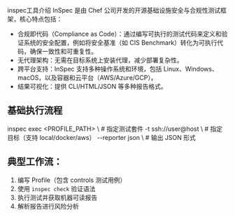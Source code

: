 inspec工具介绍
InSpec 是由 Chef 公司开发的开源基础设施安全与合规性测试框架，核心特点包括：
- 合规即代码（Compliance as Code）：通过编写可执行的测试代码来定义和验证系统的安全配置，例如将安全基准（如 CIS Benchmark）转化为可执行代码，确保一致性和可重复性。
- 无代理架构：无需在目标系统上安装代理，减少部署复杂性。
- 跨平台支持：InSpec 支持多种操作系统和环境，包括 Linux、Windows、macOS，以及容器和云平台（AWS/Azure/GCP）。
- 结果可视化：提供 CLI/HTML/JSON 等多种报告格式。
## 基础执行流程
inspec exec <PROFILE_PATH> \           # 指定测试套件
  -t ssh://user@host \                 # 指定目标（支持 local/docker/aws）
  --reporter json \  # 输出 JSON 形式
## 典型工作流：
1. 编写 Profile（包含 controls 测试用例）
2. 使用 `inspec check` 验证语法
3. 执行测试并获取机器可读报告
4. 解析报告进行风险分析